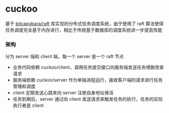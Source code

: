 # cuckoo

基于 [bitcapybara/raft](https://github.com/bitcapybara/raft) 库实现的分布式任务调度系统，由于使用了 raft 算法使得任务调度完全基于内存进行，相比于传统基于数据库的调度系统进一步提高性能

### 架构
分为 server 端和 client 端，每一个 server 是一个 raft 节点
* 业务代码依赖 cuckoo/client，调用任务提交接口向服务端发送任务增删改查请求
* 服务端依赖 cuckoo/server 作为单独进程运行，接收客户端的请求进行任务管理和调度
* client 定期发送心跳来向 server 注册自身地址保活
* 任务到期后，server 通过向 client 发送请求来触发任务的执行，任务的实际执行者是 client